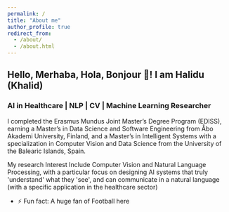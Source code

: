```yaml
---
permalink: /
title: "About me"
author_profile: true
redirect_from: 
  - /about/
  - /about.html
---
```


## Hello, Merhaba, Hola, Bonjour 👋! I am Halidu (Khalid)
### AI in Healthcare | NLP | CV | Machine Learning Researcher  
I completed the Erasmus Mundus Joint Master’s Degree Program (EDISS), earning a Master’s in Data Science and Software Engineering from Åbo Akademi University, Finland, and a Master’s in Intelligent Systems with a specialization in Computer Vision and Data Science from the University of the Balearic Islands, Spain.

My research Interest Include Computer Vision and Natural Language Processing, with a particular focus on designing AI systems that truly 'understand' what they 'see', and can communicate in a natural language (with a specific application in the healthcare sector)


- ⚡ Fun fact: A huge fan of Football here
